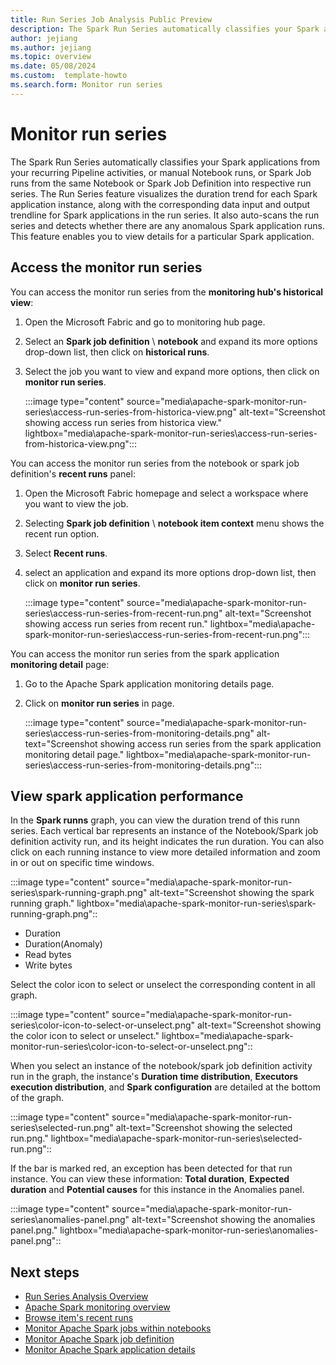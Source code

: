 ```yaml
---
title: Run Series Job Analysis Public Preview 
description: The Spark Run Series automatically classifies your Spark applications from your recurring Pipeline activities, or manual Notebook runs, or Spark Job runs from the same Notebook or Spark Job Definition into respective run series
author: jejiang
ms.author: jejiang
ms.topic: overview 
ms.date: 05/08/2024
ms.custom:  template-howto
ms.search.form: Monitor run series
---
```


# Monitor run series

The Spark Run Series automatically classifies your Spark applications from your recurring Pipeline activities, or manual Notebook runs, or Spark Job runs from the same Notebook or Spark Job Definition into respective run series. The Run Series feature visualizes the duration trend for each Spark application instance, along with the corresponding data input and output trendline for Spark applications in the run series. It also auto-scans the run series and detects whether there are any anomalous Spark application runs. This feature enables you to view details for a particular Spark application.

## Access the monitor run series

You can access the monitor run series from the **monitoring hub's historical view**:

1. Open the Microsoft Fabric and go to monitoring hub page.
2. Select an **Spark job definition** \ **notebook** and expand its more options drop-down list, then click on **historical runs**.
3. Select the job you want to view and expand more options, then click on **monitor run series**.

    :::image type="content" source="media\apache-spark-monitor-run-series\access-run-series-from-historica-view.png" alt-text="Screenshot showing access run series from historica view." lightbox="media\apache-spark-monitor-run-series\access-run-series-from-historica-view.png":::

You can access the monitor run series from the notebook or spark job definition's **recent runs** panel:

1. Open the Microsoft Fabric homepage and select a workspace where you want to view the job.
2. Selecting **Spark job definition** \ **notebook item context** menu shows the recent run option.
3. Select **Recent runs**.
4. select an application and expand its more options drop-down list, then click on **monitor run series**.

    :::image type="content" source="media\apache-spark-monitor-run-series\access-run-series-from-recent-run.png" alt-text="Screenshot showing access run series from recent run." lightbox="media\apache-spark-monitor-run-series\access-run-series-from-recent-run.png":::

You can access the monitor run series from the spark application **monitoring detail** page:

1. Go to the Apache Spark application monitoring details page.
2. Click on **monitor run series** in page.

    :::image type="content" source="media\apache-spark-monitor-run-series\access-run-series-from-monitoring-details.png" alt-text="Screenshot showing access run series from the spark application monitoring detail page." lightbox="media\apache-spark-monitor-run-series\access-run-series-from-monitoring-details.png":::

## View spark application performance

In the **Spark runns** graph, you can view the duration trend of this runn series. Each vertical bar represents an instance of the Notebook/Spark job definition activity run, and its height indicates the run duration. You can also click on each running instance to view more detailed information and zoom in or out on specific time windows.
    
:::image type="content" source="media\apache-spark-monitor-run-series\spark-running-graph.png" alt-text="Screenshot showing the spark running graph." lightbox="media\apache-spark-monitor-run-series\spark-running-graph.png"::

- Duration
- Duration(Anomaly)
- Read bytes
- Write bytes

Select the color icon to select or unselect the corresponding content in all graph.

:::image type="content" source="media\apache-spark-monitor-run-series\color-icon-to-select-or-unselect.png" alt-text="Screenshot showing the color icon to select or unselect." lightbox="media\apache-spark-monitor-run-series\color-icon-to-select-or-unselect.png"::

When you select an instance of the notebook/spark job definition activity run in the graph, the instance's **Duration time distribution**, **Executors execution distribution**, and **Spark configuration** are detailed at the bottom of the graph.

:::image type="content" source="media\apache-spark-monitor-run-series\selected-run.png" alt-text="Screenshot showing the selected run.png." lightbox="media\apache-spark-monitor-run-series\selected-run.png"::

If the bar is marked red, an exception has been detected for that run instance. You can view these information: **Total duration**, **Expected duration** and **Potential causes** for this instance in the Anomalies panel.

:::image type="content" source="media\apache-spark-monitor-run-series\anomalies-panel.png" alt-text="Screenshot showing the anomalies panel.png." lightbox="media\apache-spark-monitor-run-series\anomalies-panel.png"::


    


## Next steps

- [Run Series Analysis Overview](run-series-analyisis-overview.md)
- [Apache Spark monitoring overview](spark-monitoring-overview.md)
- [Browse item's recent runs](spark-item-recent-runs.md)
- [Monitor Apache Spark jobs within notebooks](spark-monitor-debug.md)
- [Monitor Apache Spark job definition](monitor-spark-job-definitions.md)
- [Monitor Apache Spark application details](spark-detail-monitoring.md)
